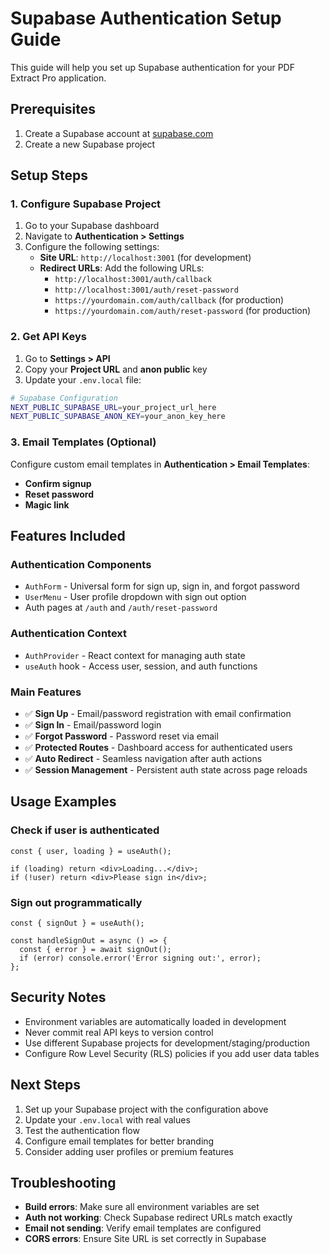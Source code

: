 # Supabase Authentication Setup Guide

This guide will help you set up Supabase authentication for your PDF Extract Pro application.

## Prerequisites

1. Create a Supabase account at [supabase.com](https://supabase.com)
2. Create a new Supabase project

## Setup Steps

### 1. Configure Supabase Project

1. Go to your Supabase dashboard
2. Navigate to **Authentication > Settings**
3. Configure the following settings:
   - **Site URL**: `http://localhost:3001` (for development)
   - **Redirect URLs**: Add the following URLs:
     - `http://localhost:3001/auth/callback`
     - `http://localhost:3001/auth/reset-password`
     - `https://yourdomain.com/auth/callback` (for production)
     - `https://yourdomain.com/auth/reset-password` (for production)

### 2. Get API Keys

1. Go to **Settings > API**
2. Copy your **Project URL** and **anon public** key
3. Update your `.env.local` file:

```bash
# Supabase Configuration
NEXT_PUBLIC_SUPABASE_URL=your_project_url_here
NEXT_PUBLIC_SUPABASE_ANON_KEY=your_anon_key_here
```

### 3. Email Templates (Optional)

Configure custom email templates in **Authentication > Email Templates**:
- **Confirm signup**
- **Reset password**
- **Magic link**

## Features Included

### Authentication Components
- `AuthForm` - Universal form for sign up, sign in, and forgot password
- `UserMenu` - User profile dropdown with sign out option
- Auth pages at `/auth` and `/auth/reset-password`

### Authentication Context
- `AuthProvider` - React context for managing auth state
- `useAuth` hook - Access user, session, and auth functions

### Main Features
- ✅ **Sign Up** - Email/password registration with email confirmation
- ✅ **Sign In** - Email/password login
- ✅ **Forgot Password** - Password reset via email
- ✅ **Protected Routes** - Dashboard access for authenticated users
- ✅ **Auto Redirect** - Seamless navigation after auth actions
- ✅ **Session Management** - Persistent auth state across page reloads

## Usage Examples

### Check if user is authenticated
```tsx
const { user, loading } = useAuth();

if (loading) return <div>Loading...</div>;
if (!user) return <div>Please sign in</div>;
```

### Sign out programmatically
```tsx
const { signOut } = useAuth();

const handleSignOut = async () => {
  const { error } = await signOut();
  if (error) console.error('Error signing out:', error);
};
```

## Security Notes

- Environment variables are automatically loaded in development
- Never commit real API keys to version control
- Use different Supabase projects for development/staging/production
- Configure Row Level Security (RLS) policies if you add user data tables

## Next Steps

1. Set up your Supabase project with the configuration above
2. Update your `.env.local` with real values
3. Test the authentication flow
4. Configure email templates for better branding
5. Consider adding user profiles or premium features

## Troubleshooting

- **Build errors**: Make sure all environment variables are set
- **Auth not working**: Check Supabase redirect URLs match exactly
- **Email not sending**: Verify email templates are configured
- **CORS errors**: Ensure Site URL is set correctly in Supabase